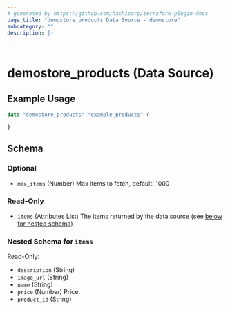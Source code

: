 ```yaml
---
# generated by https://github.com/hashicorp/terraform-plugin-docs
page_title: "demostore_products Data Source - demostore"
subcategory: ""
description: |-
  
---
```


# demostore_products (Data Source)



## Example Usage

```terraform
data "demostore_products" "example_products" {

}
```

<!-- schema generated by tfplugindocs -->
## Schema

### Optional

- `max_items` (Number) Max items to fetch, default: 1000

### Read-Only

- `items` (Attributes List) The items returned by the data source (see [below for nested schema](#nestedatt--items))

<a id="nestedatt--items"></a>
### Nested Schema for `items`

Read-Only:

- `description` (String)
- `image_url` (String)
- `name` (String)
- `price` (Number) Price.
- `product_id` (String)

